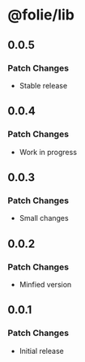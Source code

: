 # @folie/lib

## 0.0.5

### Patch Changes

- Stable release

## 0.0.4

### Patch Changes

- Work in progress

## 0.0.3

### Patch Changes

- Small changes

## 0.0.2

### Patch Changes

- Minfied version

## 0.0.1

### Patch Changes

- Initial release
